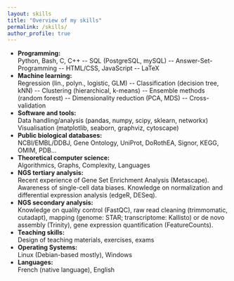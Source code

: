 ```yaml
---
layout: skills
title: "Overview of my skills"
permalink: /skills/
author_profile: true
---
```


* **Programming:**  
Python, Bash, C, C++ --
SQL (PostgreSQL, mySQL) --
Answer-Set-Programming --
HTML/CSS, JavaScript --
LaTeX
* **Machine learning:**  
Regression (lin., polyn., logistic, GLM) --
Classification (decision tree, kNN) --
Clustering (hierarchical, k-means) --
Ensemble methods (random forest) --
Dimensionality reduction (PCA, MDS) --
Cross-validation
* **Software and tools:**  
Data handling/analysis (pandas, numpy, scipy, sklearn, networkx)  
Visualisation (matplotlib, seaborn, graphviz, cytoscape)
* **Public biological databases:**  
NCBI/EMBL/DDBJ, Gene Ontology, UniProt, DoRothEA, Signor, KEGG, OMIM, PDB...
* **Theoretical computer science:**  
Algorithmics, Graphs, Complexity, Languages
* **NGS tertiary analysis:**  
Recent experience of Gene Set Enrichment Analysis (Metascape).  
Awareness of single-cell data biases. Knowledge on normalization and differential expression analysis (edgeR, DESeq).
* **NGS secondary analysis:**  
Knowledge on quality control (FastQC), raw read cleaning (trimmomatic, cutadapt), mapping (genome: STAR; transcriptome: Kallisto) or de novo assembly (Trinity), gene expression quantification (FeatureCounts).
* **Teaching skills:**  
Design of teaching materials, exercises, exams
* **Operating Systems:**  
Linux (Debian-based mostly), Windows
* **Languages:**  
French (native language), English
